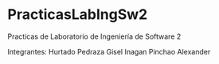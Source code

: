 # PracticasLabIngSw2
Practicas de Laboratorio de Ingeniería de Software 2

Integrantes: Hurtado Pedraza Gisel
             Inagan Pinchao Alexander
